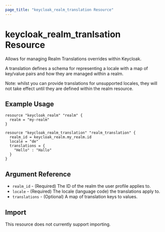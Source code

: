 ```yaml
---
page_title: "keycloak_realm_translation Resource"
---
```


# keycloak_realm_tranlsation Resource

Allows for managing Realm Translations overrides within Keycloak.

A translation defines a schema for representing a locale with a map of key/value pairs and how they are managed within a realm.

Note: whilst you can provide translations for unsupported locales, they will not take effect until they are defined within the realm resource.

## Example Usage

```hcl
resource "keycloak_realm" "realm" {
  realm = "my-realm"
}

resource "keycloak_realm_translation" "realm_translation" {
  realm_id = keycloak_realm.my_realm.id
  locale = "de"
  translations = {
    "Hello" : "Hallo"
  }
}
```

## Argument Reference

- `realm_id` - (Required) The ID of the realm the user profile applies to.
- `locale` - (Required) The locale (language code) the translations apply to.
- `translations` - (Optional) A map of translation keys to values.


## Import

This resource does not currently support importing.
